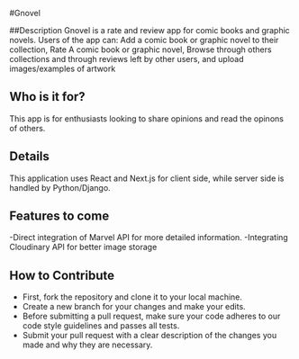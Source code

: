 #Gnovel

##Description
Gnovel is a rate and review app for comic books and graphic novels. 
Users of the app can:
Add a comic book or graphic novel to their collection,
Rate A comic book or graphic novel,
Browse through others collections and through reviews left by other users,
and upload images/examples of artwork

## Who is it for?
This app is for enthusiasts looking to share opinions and read the opinons of others.

## Details
This application uses React and Next.js for client side, while server side is handled by Python/Django.

## Features to come
-Direct integration of Marvel API for more detailed information.
-Integrating Cloudinary API for better image storage

## How to Contribute

- First, fork the repository and clone it to your local machine.
- Create a new branch for your changes and make your edits.
- Before submitting a pull request, make sure your code adheres to our code style guidelines and passes all tests.
- Submit your pull request with a clear description of the changes you made and why they are necessary.

